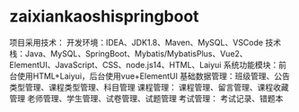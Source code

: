 # zaixiankaoshispringboot
项目采用技术： 开发环境：IDEA、JDK1.8、Maven、MySQL、VSCode 技术栈：Java、MySQL、SpringBoot、Mybatis/MybatisPlus、Vue2、ElementUI、JavaScript、CSS、node.js14、HTML、Laiyui  系统功能模块：前台使用HTML+Laiyui，后台使用vue+ElementUI 基础数据管理：班级管理、公告类型管理、课程类型管理、科目管理 课程管理： 课程管理、留言管理、课程收藏管理 老师管理、学生管理、试卷管理、试题管理 考试管理： 考试记录、错题本
